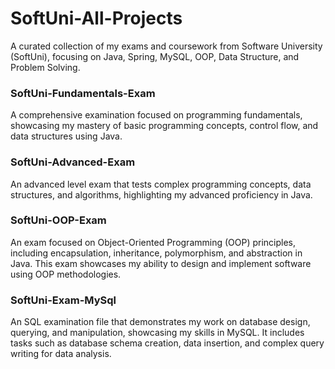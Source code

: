 # SoftUni-All-Projects

A curated collection of my exams and coursework from Software University (SoftUni), focusing on Java, Spring, MySQL, OOP, Data Structure, and Problem Solving.

### SoftUni-Fundamentals-Exam
A comprehensive examination focused on programming fundamentals, showcasing my mastery of basic programming concepts, control flow, and data structures using Java.

### SoftUni-Advanced-Exam
An advanced level exam that tests complex programming concepts, data structures, and algorithms, highlighting my advanced proficiency in Java.

### SoftUni-OOP-Exam
An exam focused on Object-Oriented Programming (OOP) principles, including encapsulation, inheritance, polymorphism, and abstraction in Java. 
This exam showcases my ability to design and implement software using OOP methodologies.

### SoftUni-Exam-MySql
An SQL examination file that demonstrates my work on database design, querying, and manipulation, showcasing my skills in MySQL. 
It includes tasks such as database schema creation, data insertion, and complex query writing for data analysis.

